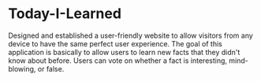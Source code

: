 # Today-I-Learned
Designed and established a user-friendly website to allow visitors from any device to have the same perfect user experience. The goal of this application is basically to allow users to learn new facts that they didn't know about before. Users can vote on whether a fact is interesting, mind-blowing, or false.
